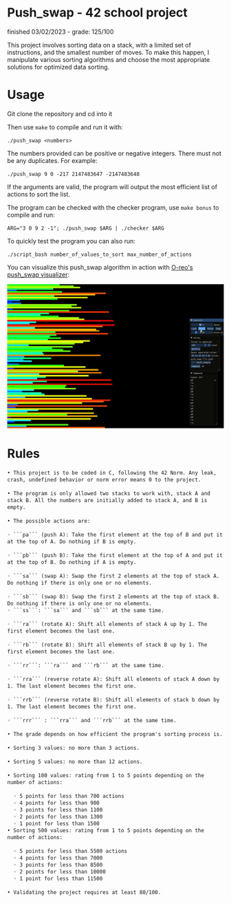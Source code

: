 # Push_swap - 42 school project
finished 03/02/2023 - grade: 125/100

This project involves sorting data on a stack, with a limited set of instructions, and the smallest number of moves. To make this happen, I manipulate various sorting algorithms and choose the most appropriate solutions for optimized data sorting.

# Usage

Git clone the repository and cd into it

Then use ```make``` to compile and run it with:

```shell
./push_swap <numbers>
```

The numbers provided can be positive or negative integers. There must not be any duplicates. For example:

```shell
./push_swap 9 0 -217 2147483647 -2147483648
```

If the arguments are valid, the program will output the most efficient list of actions to sort the list.

The program can be checked with the checker program, use ```make bonus``` to compile and run:

```shell
ARG="3 0 9 2 -1"; ./push_swap $ARG | ./checker $ARG
```

To quickly test the program you can also run:

```shell
./script_bash number_of_values_to_sort max_number_of_actions
```

You can visualize this push_swap algorithm in action with [O-reo's push_swap visualizer](https://github.com/o-reo/push_swap_visualizer):

![Push_swap visualization by mcombeau](https://github.com/mcombeau/push_swap/blob/main/subject/push_swap_visualization.gif)

# Rules
```
• This project is to be coded in C, following the 42 Norm. Any leak, crash, undefined behavior or norm error means 0 to the project.

• The program is only allowed two stacks to work with, stack A and stack B. All the numbers are initially added to stack A, and B is empty.

• The possible actions are:

◦ ```pa``` (push A): Take the first element at the top of B and put it at the top of A. Do nothing if B is empty.

◦ ```pb``` (push B): Take the first element at the top of A and put it at the top of B. Do nothing if A is empty.

◦ ```sa``` (swap A): Swap the first 2 elements at the top of stack A. Do nothing if there is only one or no elements.

◦ ```sb``` (swap B): Swap the first 2 elements at the top of stack B. Do nothing if there is only one or no elements.
◦ ```ss```: ```sa``` and ```sb``` at the same time.

◦ ```ra``` (rotate A): Shift all elements of stack A up by 1. The first element becomes the last one.

◦ ```rb``` (rotate B): Shift all elements of stack B up by 1. The first element becomes the last one.

◦ ```rr```: ```ra``` and ```rb``` at the same time.

◦ ```rra``` (reverse rotate A): Shift all elements of stack A down by 1. The last element becomes the first one.

◦ ```rrb``` (reverse rotate B): Shift all elements of stack b down by 1. The last element becomes the first one.

◦ ```rrr``` : ```rra``` and ```rrb``` at the same time.

• The grade depends on how efficient the program's sorting process is.
 
• Sorting 3 values: no more than 3 actions.

• Sorting 5 values: no more than 12 actions.

• Sorting 100 values: rating from 1 to 5 points depending on the number of actions:

  ◦ 5 points for less than 700 actions
  ◦ 4 points for less than 900
  ◦ 3 points for less than 1100
  ◦ 2 points for less than 1300
  ◦ 1 point for less than 1500
• Sorting 500 values: rating from 1 to 5 points depending on the number of actions:

  ◦ 5 points for less than 5500 actions
  ◦ 4 points for less than 7000
  ◦ 3 points for less than 8500
  ◦ 2 points for less than 10000
  ◦ 1 point for less than 11500

• Validating the project requires at least 80/100.
```
